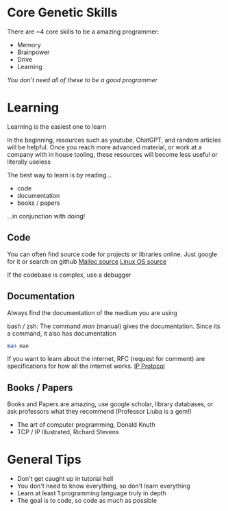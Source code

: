 # Core Genetic Skills
There are ~4 core skills to be a amazing programmer:

* Memory
* Brainpower
* Drive
* Learning

_You don't need all of these to be a good programmer_

# Learning
Learning is the easiest one to learn

In the beginning, resources such as youtube, ChatGPT, and random articles will be helpful. 
Once you reach more advanced material, or work at a company with in house tooling, these resources will become less useful or literally useless


The best way to learn is by reading...
* code
* documentation
* books / papers

...in conjunction with doing!

## Code
You can often find source code for projects or libraries online. Just google for it or search on github
[Malloc source](https://codebrowser.dev/glibc/glibc/malloc/malloc.c.html)
[Linux OS source](https://github.com/torvalds/linux)

If the codebase is complex, use a debugger

## Documentation
Always find the documentation of the medium you are using  

bash / zsh: The command *man* (manual) gives the documentation. Since its a command, it also has documentation
```bash
man man
```

If you want to learn about the internet, RFC (request for comment) are specifications for how all the internet works. 
[IP Protocol](https://datatracker.ietf.org/doc/html/rfc791)

## Books / Papers
Books and Papers are amazing, use google scholar, library databases, or ask professors what they recommend (Professor Liuba is a gem!)
* The art of computer programming, Donald Knuth
* TCP / IP Illustrated, Richard Stevens

# General Tips
* Don't get caught up in tutorial hell
* You don't need to know everything, so don't learn everything
* Learn at least 1 programming language truly in depth
* The goal is to code, so code as much as possible
